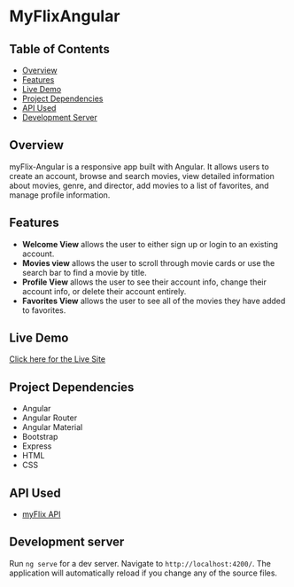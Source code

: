 # MyFlixAngular

## Table of Contents

- [Overview](#overview)
- [Features](#features)
- [Live Demo](#live-demo)
- [Project Dependencies](#project-dependencies)
- [API Used](#api-used)
- [Development Server](#development-server)

## Overview

myFlix-Angular is a responsive app built with Angular. It allows users to create an account, browse and search movies, view detailed information about movies, genre, and director, add movies to a list of favorites, and manage profile information.

## Features

- **Welcome View** allows the user to either sign up or login to an existing account.
- **Movies view** allows the user to scroll through movie cards or use the search bar to find a movie by title.
- **Profile View** allows the user to see their account info, change their account info, or delete their account entirely.
- **Favorites View** allows the user to see all of the movies they have added to favorites.

## Live Demo

[Click here for the Live Site](https://calebrd33.github.io/myFlix-Angular/)

## Project Dependencies

- Angular
- Angular Router
- Angular Material
- Bootstrap
- Express
- HTML
- CSS

## API Used

- [myFlix API](https://github.com/CalebRD33/myFlix)


## Development server

Run `ng serve` for a dev server. Navigate to `http://localhost:4200/`. The application will automatically reload if you change any of the source files.


